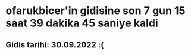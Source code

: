 # ofarukbicer'in gidisine son 7 gun 15 saat 39 dakika 45 saniye kaldi

## Gidis tarihi: 30.09.2022 :(